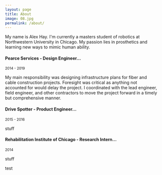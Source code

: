 ```yaml
---
layout: page
title: About
image: 08.jpg
permalink: /about/
---
```


My name is Alex Hay. I'm currently a masters student of robotics at Northwestern University in Chicago. My passion lies in prosthetics and learning new ways to mimic human ability.

#### Pearce Services - Design Engineer...
<small>2014 - 2019</small>

My main responsibility was designing infrastructure plans for fiber and cable construction projects. Foresight was critical as anything not accounted for would delay the project. I coordinated with the lead engineer, field engineer, and other contractors to move the project forward in a timely but comprehensive manner.

#### Drive Spotter - Product Engineer...
<small>2015 - 2016</small>

stuff

#### Rehabilitation Institute of Chicago - Research Intern...
<small>2014</small>

stuff

test
